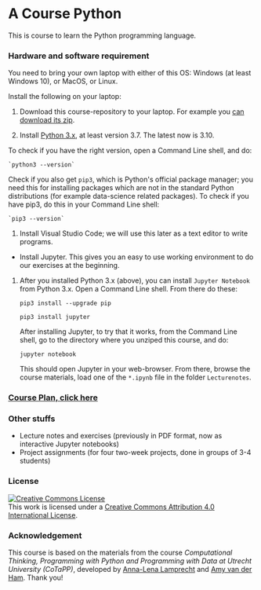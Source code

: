 # A Course Python

This is course to learn the Python programming language.

### Hardware and software requirement

You need to bring your own laptop with either of this OS: Windows (at least Windows 10), or MacOS, or Linux.

Install the following on your laptop:

1. Download this course-repository to your laptop. For example you [can download its zip](https://github.com/wooshrow/course-python/archive/refs/heads/main.zip).

1. Install [Python 3.x](https://www.python.org/), at least version 3.7. The latest now is 3.10.

  To check if you have the right version, open a Command Line shell, and do:

    `python3 --version`

  Check if you also get `pip3`, which is Python's official package manager; you need this for installing packages which are not in the standard Python distributions (for example data-science related packages). To check if you have pip3, do this in your Command Line shell:

    `pip3 --version`

1. Install Visual Studio Code; we will use this later as a text editor to write programs.
  * Install Jupyter. This gives you an easy to use working environment to do our exercises at the beginning.

1. After you installed Python 3.x (above), you can install `Jupyter Notebook` from Python 3.x. Open a Command Line shell. From there do these:

      `pip3 install --upgrade pip`

      `pip3 install jupyter`

   After installing Jupyter, to try that it works, from the Command Line shell, go to the directory where you unziped this course, and do:

      `jupyter notebook`

    This should open Jupyter in your web-browser. From there, browse the course materials, load one of the `*.ipynb` file in the folder `Lecturenotes`.   

### [Course Plan, click here](./courseplan.md)

### Other stuffs

* Lecture notes and exercises (previously in PDF format, now as interactive Jupyter notebooks)
* Project assignments (for four two-week projects, done in groups of 3-4 students)

### License
<a rel="license" href="http://creativecommons.org/licenses/by/4.0/"><img alt="Creative Commons License" style="border-width:0" src="https://i.creativecommons.org/l/by/4.0/88x31.png" /></a><br />This work is licensed under a <a rel="license" href="http://creativecommons.org/licenses/by/4.0/">Creative Commons Attribution 4.0 International License</a>.

### Acknowledgement

This course is based on the materials from the course _Computational Thinking, Programming with Python and Programming with Data at Utrecht University (CoTaPP)_, developed by [Anna-Lena Lamprecht](https://github.com/annalenalamprecht) and [Amy van der Ham](https://github.com/amyvdham). Thank you!
